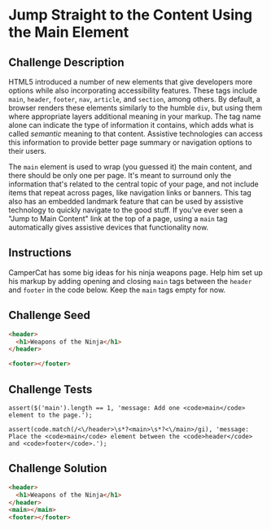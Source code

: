 # Jump Straight to the Content Using the Main Element

## Challenge Description

HTML5 introduced a number of new elements that give developers more options while also incorporating accessibility features. These tags include `main`, `header`, `footer`, `nav`, `article`, and `section`, among others. By default, a browser renders these elements similarly to the humble `div`, but using them where appropriate layers additional meaning in your markup. The tag name alone can indicate the type of information it contains, which adds what is called *semantic* meaning to that content. Assistive technologies can access this information to provide better page summary or navigation options to their users.

The `main` element is used to wrap (you guessed it) the main content, and there should be only one per page. It's meant to surround only the information that's related to the central topic of your page, and not include items that repeat across pages, like navigation links or banners. This tag also has an embedded landmark feature that can be used by assistive technology to quickly navigate to the good stuff. If you've ever seen a "Jump to Main Content" link at the top of a page, using a `main` tag automatically gives assistive devices that functionality now.

## Instructions

CamperCat has some big ideas for his ninja weapons page. Help him set up his markup by adding opening and closing `main` tags between the `header` and `footer` in the code below. Keep the `main` tags empty for now.

## Challenge Seed

```html
<header>
  <h1>Weapons of the Ninja</h1>
</header>

<footer></footer>
```

## Challenge Tests

```
assert($('main').length == 1, 'message: Add one <code>main</code> element to the page.');

assert(code.match(/<\/header>\s*?<main>\s*?<\/main>/gi), 'message: Place the <code>main</code> element between the <code>header</code> and <code>footer</code>.');
```

## Challenge Solution

```html
<header>
  <h1>Weapons of the Ninja</h1>
</header>
<main></main>
<footer></footer>
```
